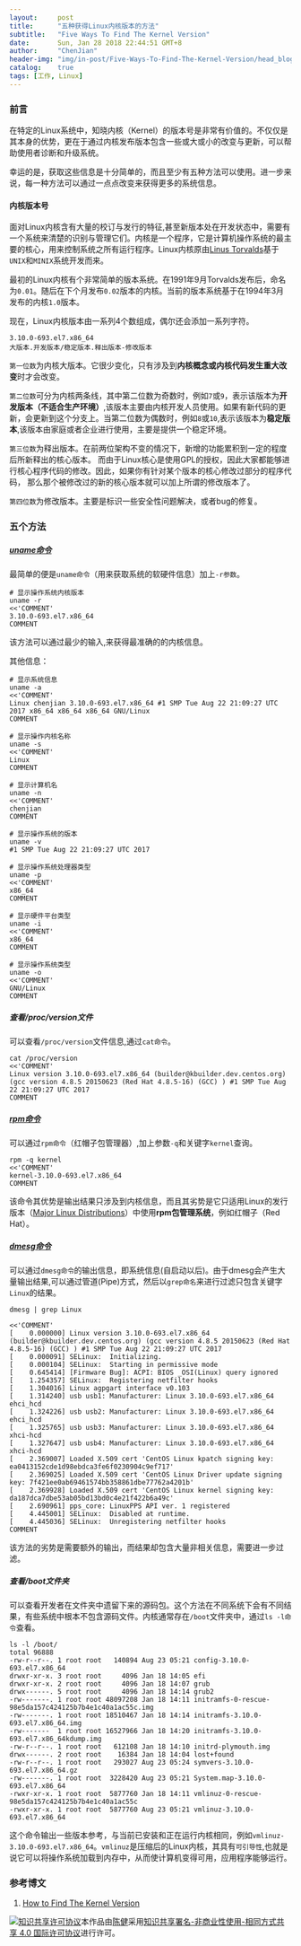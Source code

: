 ```yaml
---
layout:     post
title:      "五种获得Linux内核版本的方法"
subtitle:   "Five Ways To Find The Kernel Version"
date:       Sun, Jan 28 2018 22:44:51 GMT+8
author:     "ChenJian"
header-img: "img/in-post/Five-Ways-To-Find-The-Kernel-Version/head_blog.jpg"
catalog:    true
tags: [工作, Linux]
---
```


### 前言

在特定的Linux系统中，知晓内核（Kernel）的版本号是非常有价值的。不仅仅是其本身的优势，更在于通过内核发布版本包含一些或大或小的改变与更新，可以帮助使用者诊断和升级系统。

幸运的是，获取这些信息是十分简单的，而且至少有五种方法可以使用。进一步来说，每一种方法可以通过一点点改变来获得更多的系统信息。

#### 内核版本号

面对Linux内核含有大量的校订与发行的特征,甚至新版本处在开发状态中，需要有一个系统来清楚的识别与管理它们。内核是一个程序，它是计算机操作系统的最主要的核心，用来控制系统之所有运行程序。Linux内核原由[Linus Torvalds](http://www.linfo.org/linus.html)基于`UNIX`和`MINIX`系统开发而来。

最初的Linux内核有个非常简单的版本系统。在1991年9月Torvalds发布后，命名为`0.01`。随后在下个月发布`0.02`版本的内核。当前的版本系统基于在1994年3月发布的内核`1.0`版本。

现在，Linux内核版本由一系列4个数组成，偶尔还会添加一系列字符。

```
3.10.0-693.el7.x86_64
大版本.开发版本/稳定版本.释出版本-修改版本 
```

`第一位数`为内核大版本。它很少变化，只有涉及到**内核概念或内核代码发生重大改变**时才会改变。

`第二位数`可分为内核两条线，其中第二位数为奇数时，例如`7`或`9`，表示该版本为**开发版本（不适合生产环境）**,该版本主要由内核开发人员使用。如果有新代码的更新，会更新到这个分支上。当第二位数为偶数时，例如`8`或`10`,表示该版本为**稳定版本**,该版本由家庭或者企业进行使用，主要是提供一个稳定环境。

`第三位数`为释出版本。在前两位架构不变的情况下，新增的功能累积到一定的程度后所新释出的核心版本。 而由于Linux核心是使用GPL的授权，因此大家都能够进行核心程序代码的修改。因此，如果你有针对某个版本的核心修改过部分的程序代码， 那么那个被修改过的新的核心版本就可以加上所谓的修改版本了。

`第四位数`为修改版本。主要是标识一些安全性问题解决，或者bug的修复。

### 五个方法

##### [uname命令](http://www.runoob.com/linux/linux-comm-uname.html)

最简单的便是`uname命令`（用来获取系统的软硬件信息）加上`-r参数`。

``` shell
# 显示操作系统内核版本
uname -r
<<'COMMENT'
3.10.0-693.el7.x86_64
COMMENT
```


该方法可以通过最少的输入,来获得最准确的的内核信息。

其他信息：

``` shell
# 显示系统信息
uname -a
<<'COMMENT'
Linux chenjian 3.10.0-693.el7.x86_64 #1 SMP Tue Aug 22 21:09:27 UTC 2017 x86_64 x86_64 x86_64 GNU/Linux
COMMENT

# 显示操作内核名称
uname -s
<<'COMMENT'
Linux
COMMENT

# 显示计算机名
uname -n
<<'COMMENT'
chenjian
COMMENT

# 显示操作系统的版本
uname -v
#1 SMP Tue Aug 22 21:09:27 UTC 2017

# 显示操作系统处理器类型
uname -p
<<'COMMENT'
x86_64
COMMENT

# 显示硬件平台类型
uname -i
<<'COMMENT'
x86_64
COMMENT

# 显示操作系统类型
uname -o
<<'COMMENT'
GNU/Linux
COMMENT
```

##### 查看/proc/version文件

可以查看`/proc/version`文件信息,通过`cat命令`。

``` shell
cat /proc/version
<<'COMMENT'
Linux version 3.10.0-693.el7.x86_64 (builder@kbuilder.dev.centos.org) (gcc version 4.8.5 20150623 (Red Hat 4.8.5-16) (GCC) ) #1 SMP Tue Aug 22 21:09:27 UTC 2017
COMMENT
```

##### [rpm命令](http://www.runoob.com/linux/linux-comm-rpm.html)

可以通过`rpm命令`（红帽子包管理器）,加上参数`-q`和关键字`kernel`查询。

``` shell
rpm -q kernel
<<'COMMENT'
kernel-3.10.0-693.el7.x86_64
COMMENT
```

该命令其优势是输出结果只涉及到内核信息，而且其劣势是它只适用Linux的发行版本（[Major Linux Distributions](http://www.linfo.org/distributions_list.html)）中使用**rpm包管理系统**，例如红帽子（Red Hat）。

##### [dmesg命令](http://www.runoob.com/linux/linux-comm-dmesg.html)

可以通过`dmesg命令`的输出信息，即系统信息(自启动以后)。由于dmesg会产生大量输出结果,可以通过管道(Pipe)方式，然后以`grep命名`来进行过滤只包含关键字`Linux`的结果。

``` shell
dmesg | grep Linux

<<'COMMENT'
[    0.000000] Linux version 3.10.0-693.el7.x86_64 (builder@kbuilder.dev.centos.org) (gcc version 4.8.5 20150623 (Red Hat 4.8.5-16) (GCC) ) #1 SMP Tue Aug 22 21:09:27 UTC 2017
[    0.000091] SELinux:  Initializing.
[    0.000104] SELinux:  Starting in permissive mode
[    0.645414] [Firmware Bug]: ACPI: BIOS _OSI(Linux) query ignored
[    1.254357] SELinux:  Registering netfilter hooks
[    1.304016] Linux agpgart interface v0.103
[    1.314240] usb usb1: Manufacturer: Linux 3.10.0-693.el7.x86_64 ehci_hcd
[    1.324226] usb usb2: Manufacturer: Linux 3.10.0-693.el7.x86_64 ehci_hcd
[    1.325765] usb usb3: Manufacturer: Linux 3.10.0-693.el7.x86_64 xhci-hcd
[    1.327647] usb usb4: Manufacturer: Linux 3.10.0-693.el7.x86_64 xhci-hcd
[    2.369007] Loaded X.509 cert 'CentOS Linux kpatch signing key: ea0413152cde1d98ebdca3fe6f0230904c9ef717'
[    2.369025] Loaded X.509 cert 'CentOS Linux Driver update signing key: 7f421ee0ab69461574bb358861dbe77762a4201b'
[    2.369928] Loaded X.509 cert 'CentOS Linux kernel signing key: da187dca7dbe53ab05bd13bd0c4e21f422b6a49c'
[    2.690961] pps_core: LinuxPPS API ver. 1 registered
[    4.445001] SELinux:  Disabled at runtime.
[    4.445036] SELinux:  Unregistering netfilter hooks
COMMENT
```
该方法的劣势是需要额外的输出，而结果却包含大量非相关信息，需要进一步过滤。

##### 查看/boot文件夹

可以查看开发者在文件夹中遗留下来的源码包。这个方法在不同系统下会有不同结果，有些系统中根本不包含源码文件。内核通常存在`/boot`文件夹中，通过`ls -l命令`查看。

``` shell
ls -l /boot/
total 96888
-rw-r--r--. 1 root root   140894 Aug 23 05:21 config-3.10.0-693.el7.x86_64
drwxr-xr-x. 3 root root     4096 Jan 18 14:05 efi
drwxr-xr-x. 2 root root     4096 Jan 18 14:07 grub
drwx------. 5 root root     4096 Jan 18 14:14 grub2
-rw-------. 1 root root 48097208 Jan 18 14:11 initramfs-0-rescue-98e5da157c424125b7b4e1c40a1ac55c.img
-rw-------. 1 root root 18510467 Jan 18 14:14 initramfs-3.10.0-693.el7.x86_64.img
-rw-------  1 root root 16527966 Jan 18 14:20 initramfs-3.10.0-693.el7.x86_64kdump.img
-rw-r--r--. 1 root root   612108 Jan 18 14:10 initrd-plymouth.img
drwx------. 2 root root    16384 Jan 18 14:04 lost+found
-rw-r--r--. 1 root root   293027 Aug 23 05:24 symvers-3.10.0-693.el7.x86_64.gz
-rw-------. 1 root root  3228420 Aug 23 05:21 System.map-3.10.0-693.el7.x86_64
-rwxr-xr-x. 1 root root  5877760 Jan 18 14:11 vmlinuz-0-rescue-98e5da157c424125b7b4e1c40a1ac55c
-rwxr-xr-x. 1 root root  5877760 Aug 23 05:21 vmlinuz-3.10.0-693.el7.x86_64
```

这个命令输出一些版本参考，与当前已安装和正在运行内核相同，例如`vmlinuz-3.10.0-693.el7.x86_64`。`vmlinuz`是压缩后的Linux内核，其具有`可引导性`,也就是说它可以将操作系统加载到内存中，从而使计算机变得可用，应用程序能够运行。


### 参考博文

1. [How to Find The Kernel Version](http://www.linfo.org/find_kernel_version.html)

<a rel="license" href="http://creativecommons.org/licenses/by-nc-sa/4.0/"><img alt="知识共享许可协议" style="border-width:0" src="https://i.creativecommons.org/l/by-nc-sa/4.0/88x31.png" /></a>本作品由<a xmlns:cc="http://creativecommons.org/ns#" href="https://o-my-chenjian.com/2018/01/28/Five-Ways-To-Find-The-Kernel-Version/" property="cc:attributionName" rel="cc:attributionURL">陈健</a>采用<a rel="license" href="http://creativecommons.org/licenses/by-nc-sa/4.0/">知识共享署名-非商业性使用-相同方式共享 4.0 国际许可协议</a>进行许可。